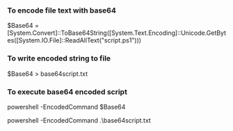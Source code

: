 ### To encode file text with base64 
$Base64 = [System.Convert]::ToBase64String([System.Text.Encoding]::Unicode.GetBytes([System.IO.File]::ReadAllText("script.ps1")))

### To write encoded string to file 
$Base64 > base64script.txt

### To execute base64 encoded script 
powershell -EncodedCommand $Base64

powershell -EncodedCommand .\base64script.txt

